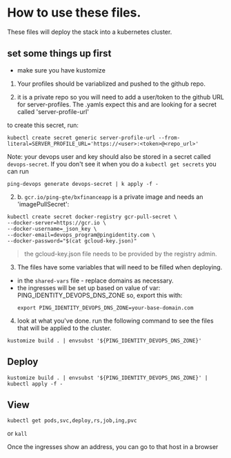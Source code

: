 # How to use these files. 

These files will deploy the stack into a kubernetes cluster. 

## set some things up first
- make sure you have kustomize

1. Your profiles should be variablized and pushed to the github repo. 

2. it is a private repo so you will need to add a user/token to the github URL for server-profiles.
The .yamls expect this and are looking for a secret called 'server-profile-url'

to create this secret, run: 
```
kubectl create secret generic server-profile-url --from-literal=SERVER_PROFILE_URL='https://<user>:<token>@<repo_url>'
```

  Note: your devops user and key should also be stored in a secret called `devops-secret`. 
  If you don't see it when you do a `kubectl get secrets` you can run 
  ```
  ping-devops generate devops-secret | k apply -f -
  ```

2. b. `gcr.io/ping-gte/bxfinanceapp` is a private image and needs an 'imagePullSecret': 
  ```
  kubectl create secret docker-registry gcr-pull-secret \
  --docker-server=https://gcr.io \
  --docker-username=_json_key \
  --docker-email=devops_program@pingidentity.com \
  --docker-password="$(cat gcloud-key.json)"
  ```
  > the gcloud-key.json file needs to be provided by the registry admin. 


3. The files have some variables that will need to be filled when deploying. 
  - in the `shared-vars` file - replace domains as necessary. 
  - the ingresses will be set up based on value of var: PING_IDENTITY_DEVOPS_DNS_ZONE
    so, export this with:
    ```
    export PING_IDENTITY_DEVOPS_DNS_ZONE=your-base-domain.com
    ```

4. look at what you've done. run the following command to see the files that will be applied to the cluster. 
```
kustomize build . | envsubst '${PING_IDENTITY_DEVOPS_DNS_ZONE}'
```

## Deploy

```
kustomize build . | envsubst '${PING_IDENTITY_DEVOPS_DNS_ZONE}' | kubectl apply -f -
```

## View


```
kubectl get pods,svc,deploy,rs,job,ing,pvc
```
or `kall`

Once the ingresses show an address, you can go to that host in a browser